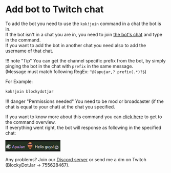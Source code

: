 # Add bot to Twitch chat

To add the bot you need to use the `kok!join` command in a chat the bot is in.
<br>If the bot isn't in a chat you are in, you need to join [the bot's chat](https://www.twitch.tv/ApuJar/chat) and type in the command.
<br>If you want to add the bot in another chat you need also to add the username of that chat.

!!! note "Tip"
    You can get the channel specific prefix from the bot, by simply pinging the bot in the chat with `prefix` in the same message. 
    <br>(Message must match following RegEx: `^@?apujar,? prefix(.*)?$`)

<p>For Example:</p>

```java
kok!join blockydotjar
```

!!! danger "Permissions needed"
    You need to be mod or broadcaster (if the chat is equal to your chat) at the chat you specified.

If you want to know more about this command you can [click here](/commands/utility.html?h=join) to get to the command overview.
<br>If everything went right, the bot will response as following in the specified chat:

![ApuJar's join message, after successful connection to the chat.](https://raw.githubusercontent.com/BlockyDotJar/ApuJar-Website/main/docs/assets/images/join-message.png)

Any problems? Join our [Discord server](https://discord.gg/FnGFbzCw2r) or send me a dm on Twitch (BlockyDotJar -> 755628467).